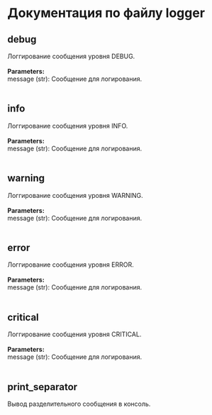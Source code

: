 # Документация по файлу logger

## debug<br>
Логгирование сообщения уровня DEBUG.<br>
<br>
**Parameters:**<br>
message (str): Сообщение для логирования.<br>
<br>
## info<br>
Логгирование сообщения уровня INFO.<br>
<br>
**Parameters:**<br>
message (str): Сообщение для логирования.<br>
<br>
## warning<br>
Логгирование сообщения уровня WARNING.<br>
<br>
**Parameters:**<br>
message (str): Сообщение для логирования.<br>
<br>
## error<br>
Логгирование сообщения уровня ERROR.<br>
<br>
**Parameters:**<br>
message (str): Сообщение для логирования.<br>
<br>
## critical<br>
Логгирование сообщения уровня CRITICAL.<br>
<br>
**Parameters:**<br>
message (str): Сообщение для логирования.<br>
<br>
## print_separator<br>
Вывод разделительного сообщения в консоль.<br>
<br>
